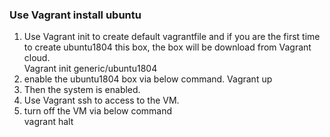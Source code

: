 ### Use Vagrant install ubuntu
1.	Use Vagrant init to create default vagrantfile and if you are the first time to create ubuntu1804 this box, the box will be download from Vagrant cloud.  
Vagrant init generic/ubuntu1804
2.	enable the ubuntu1804 box via below command. 
Vagrant up
3.	Then the system is enabled.
4.	Use Vagrant ssh to access to the VM.
5. turn off the VM via below command  
vagrant halt
